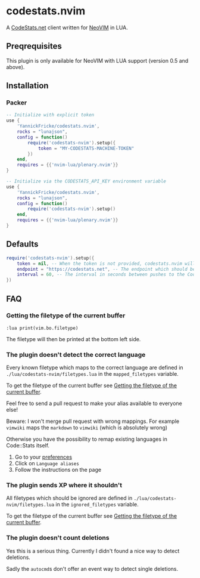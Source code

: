 # codestats.nvim

A [CodeStats.net](https://codestats.net/) client written for [NeoVIM](https://github.com/neovim/neovim) in LUA.

## Preqrequisites

This plugin is only available for NeoVIM with LUA support (version 0.5 and above).

## Installation

### Packer

```lua
-- Initialize with explicit token
use {
    'YannickFricke/codestats.nvim',
    rocks = "lunajson",
    config = function()
        require('codestats-nvim').setup({
            token = "MY-CODESTATS-MACHINE-TOKEN"
        })
    end,
    requires = {{'nvim-lua/plenary.nvim'}}
}

-- Initialize via the CODESTATS_API_KEY environment variable
use {
    'YannickFricke/codestats.nvim',
    rocks = "lunajson",
    config = function()
        require('codestats-nvim').setup()
    end,
    requires = {{'nvim-lua/plenary.nvim'}}
}
```

## Defaults

```lua
require('codestats-nvim').setup({
    token = nil, -- When the token is not provided, codestats.nvim will fallback to the CODESTATS_API_KEY environment variable
    endpoint = "https://codestats.net", -- The endpoint which should be used. Mostly you dont want to overwrite it
    interval = 60, -- The interval in seconds between pushes to the CodeStats API
})
```

## FAQ

### Getting the filetype of the current buffer

```vim
:lua print(vim.bo.filetype)
```

The filetype will then be printed at the bottom left side.

### The plugin doesn't detect the correct language

Every known filetype which maps to the correct language are defined in `./lua/codestats-nvim/filetypes.lua` in the `mapped_filetypes` variable.

To get the filetype of the current buffer see [Getting the filetype of the current buffer](#getting-the-filetype-of-the-current-buffer).

Feel free to send a pull request to make your alias available to everyone else!

Beware: I won't merge pull request with wrong mappings.
For example `vimwiki` maps the `markdown` to `vimwiki` (which is absolutely wrong)

Otherwise you have the possibility to remap existing languages in Code::Stats itself.

1. Go to your [preferences](https://codestats.net/my/preferences)
2. Click on `Language aliases`
3. Follow the instructions on the page

### The plugin sends XP where it shouldn't

All filetypes which should be ignored are defined in `./lua/codestats-nvim/filetypes.lua` in the `ignored_filetypes` variable.

To get the filetype of the current buffer see [Getting the filetype of the current buffer](#getting-the-filetype-of-the-current-buffer).

### The plugin doesn't count deletions

Yes this is a serious thing. Currently I didn't found a nice way to detect deletions.

Sadly the `autocmd`s don't offer an event way to detect single deletions.
